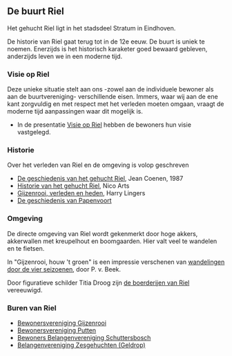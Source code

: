 ## De buurt Riel

Het gehucht Riel ligt in het stadsdeel Stratum in Eindhoven.

De historie van Riel gaat terug tot in de 12e eeuw. De buurt is uniek te noemen. 
Enerzijds is het historisch karaketer goed bewaard gebleven, anderzijds leven we in een moderne tijd.

### Visie op Riel
Deze unieke situatie stelt aan ons -zowel aan de individuele bewoner als aan de buurtvereniging- verschillende eisen. 
Immers, waar wij aan de ene kant zorgvuldig en met respect met het verleden moeten omgaan, vraagt de moderne tijd aanpassingen waar dit mogelijk is.
- In de presentatie [Visie op Riel](visie/visie-op-riel-2015) hebben de bewoners hun visie vastgelegd.

### Historie
Over het verleden van Riel en de omgeving is volop geschreven

- [De geschiedenis van het gehucht Riel](historie/geschiedenis-van-het-gehucht-riel-coenen), Jean Coenen, 1987
- [Historie van het gehucht Riel](historie/historie-van-het-gehucht-riel-arts), Nico Arts
- [Gijzenrooi, verleden en heden](historie/gijzenrooi-verleden-en-heden-lingers), Harry Lingers
- [De geschiedenis van Papenvoort](historie/de-geschiedenis-van-papenvoort)

### Omgeving
De directe omgeving van Riel wordt gekenmerkt door hoge akkers, akkerwallen met kreupelhout en boomgaarden.
Hier valt veel te wandelen en te fietsen.

In "Gijzenrooi, houw 't groen" is een impressie verschenen van [wandelingen door de vier seizoenen](wandelingen-door-gijzenrooi), door P. v. Beek.

Door figuratieve schilder Titia Droog zijn [de boerderijen van Riel](titia) vereeuwigd.

### Buren van Riel
- [Bewonersvereniging Gijzenrooi](http://www.gijzenrooi.nl/)
- [Bewonersvereniging Putten](http://www.bewonersverenigingputten.nl/)
- [Bewoners Belangenvereniging Schuttersbosch](https://www.onsplatform.tv/schuttersbosch)
- [Belangenvereniging Zesgehuchten (Geldrop)](https://www.belangenverenigingzesgehuchten.nl)
